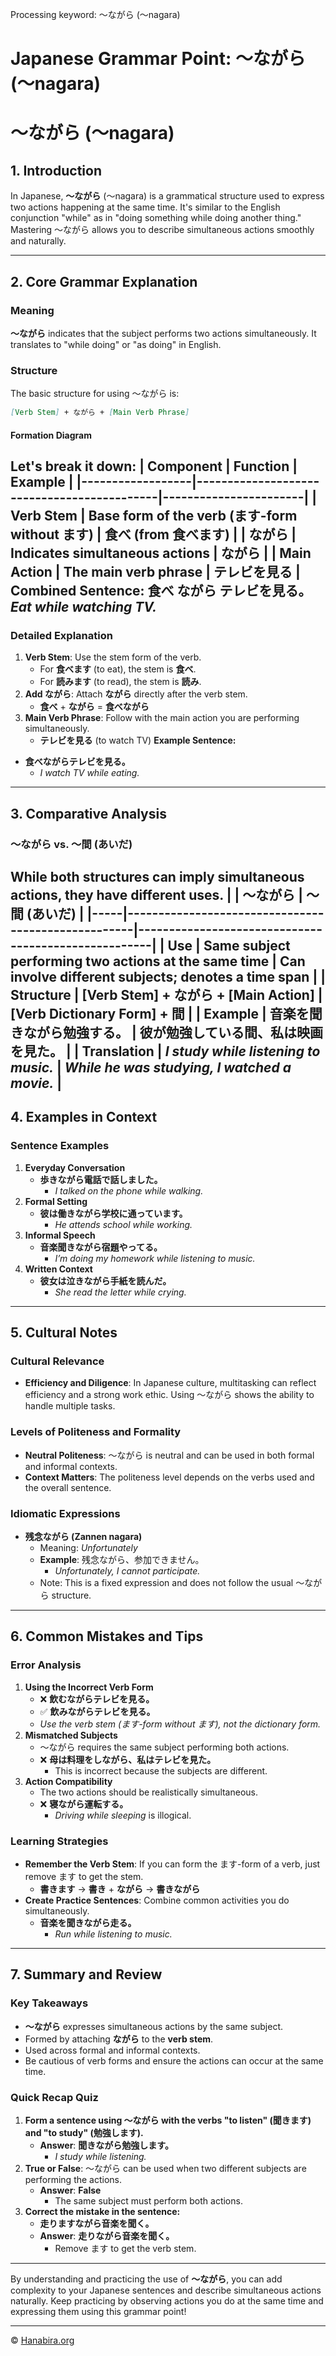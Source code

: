 Processing keyword: ～ながら (〜nagara)
# Japanese Grammar Point: ～ながら (〜nagara)
# 〜ながら (～nagara)
## 1. Introduction
In Japanese, **〜ながら** (〜nagara) is a grammatical structure used to express two actions happening at the same time. It's similar to the English conjunction "while" as in "doing something while doing another thing." Mastering 〜ながら allows you to describe simultaneous actions smoothly and naturally.

---
## 2. Core Grammar Explanation
### Meaning
**〜ながら** indicates that the subject performs two actions simultaneously. It translates to "while doing" or "as doing" in English.
### Structure
The basic structure for using 〜ながら is:
```markdown
[Verb Stem] + ながら + [Main Verb Phrase]
```
#### Formation Diagram
Let's break it down:
| Component        | Function                                   | Example               |
|------------------|--------------------------------------------|-----------------------|
| **Verb Stem**    | Base form of the verb (ます-form without ます) | **食べ** (from 食べます) |
| **ながら**        | Indicates simultaneous actions             | ながら                 |
| **Main Action**  | The main verb phrase                       | **テレビを見る**       |
**Combined Sentence:**
食べ **ながら** テレビを見る。
*Eat while watching TV.*
---
### Detailed Explanation
1. **Verb Stem**: Use the stem form of the verb.
   - For **食べます** (to eat), the stem is **食べ**.
   - For **読みます** (to read), the stem is **読み**.
2. **Add ながら**: Attach **ながら** directly after the verb stem.
   - **食べ** + **ながら** = **食べながら**
3. **Main Verb Phrase**: Follow with the main action you are performing simultaneously.
   - **テレビを見る** (to watch TV)
**Example Sentence:**
- **食べながらテレビを見る。**
  - *I watch TV while eating.*
---
## 3. Comparative Analysis
### 〜ながら vs. 〜間 (あいだ)
While both structures can imply simultaneous actions, they have different uses.
|     | 〜ながら                                            | 〜間 (あいだ)                                       |
|-----|----------------------------------------------------|-----------------------------------------------------|
| Use | Same subject performing two actions at the same time | Can involve different subjects; denotes a time span |
| Structure | [Verb Stem] + ながら + [Main Action]             | [Verb Dictionary Form] + 間                         |
| Example | **音楽を聞きながら勉強する。**                 | **彼が勉強している間、私は映画を見た。**            |
| Translation | *I study while listening to music.*          | *While he was studying, I watched a movie.*        |
---
## 4. Examples in Context
### Sentence Examples
1. **Everyday Conversation**
   - **歩きながら電話で話しました。**
     - *I talked on the phone while walking.*
2. **Formal Setting**
   - **彼は働きながら学校に通っています。**
     - *He attends school while working.*
3. **Informal Speech**
   - **音楽聞きながら宿題やってる。**
     - *I’m doing my homework while listening to music.*
4. **Written Context**
   - **彼女は泣きながら手紙を読んだ。**
     - *She read the letter while crying.*
---
## 5. Cultural Notes
### Cultural Relevance
- **Efficiency and Diligence**: In Japanese culture, multitasking can reflect efficiency and a strong work ethic. Using 〜ながら shows the ability to handle multiple tasks.
### Levels of Politeness and Formality
- **Neutral Politeness**: 〜ながら is neutral and can be used in both formal and informal contexts.
- **Context Matters**: The politeness level depends on the verbs used and the overall sentence.
### Idiomatic Expressions
- **残念ながら (Zannen nagara)**
  - Meaning: *Unfortunately*
  - **Example**: 残念ながら、参加できません。
    - *Unfortunately, I cannot participate.*
  - Note: This is a fixed expression and does not follow the usual 〜ながら structure.
---
## 6. Common Mistakes and Tips
### Error Analysis
1. **Using the Incorrect Verb Form**
   - ❌ **飲むながらテレビを見る。**
   - ✅ **飲みながらテレビを見る。**
   - *Use the verb stem (ます-form without ます), not the dictionary form.*
2. **Mismatched Subjects**
   - 〜ながら requires the same subject performing both actions.
   - ❌ **母は料理をしながら、私はテレビを見た。**
     - This is incorrect because the subjects are different.
3. **Action Compatibility**
   - The two actions should be realistically simultaneous.
   - ❌ **寝ながら運転する。**
     - *Driving while sleeping* is illogical.
### Learning Strategies
- **Remember the Verb Stem**: If you can form the ます-form of a verb, just remove ます to get the stem.
  - **書きます** → **書き** + **ながら** → **書きながら**
- **Create Practice Sentences**: Combine common activities you do simultaneously.
  - **音楽を聞きながら走る。**
    - *Run while listening to music.*
---
## 7. Summary and Review
### Key Takeaways
- **〜ながら** expresses simultaneous actions by the same subject.
- Formed by attaching **ながら** to the **verb stem**.
- Used across formal and informal contexts.
- Be cautious of verb forms and ensure the actions can occur at the same time.
### Quick Recap Quiz
1. **Form a sentence using 〜ながら with the verbs "to listen" (聞きます) and "to study" (勉強します).**
   - **Answer**: **聞きながら勉強します。**
     - *I study while listening.*
2. **True or False**: 〜ながら can be used when two different subjects are performing the actions.
   - **Answer**: **False**
     - The same subject must perform both actions.
3. **Correct the mistake in the sentence:**
   - **走りますながら音楽を聞く。**
   - **Answer**: **走りながら音楽を聞く。**
     - Remove ます to get the verb stem.
---
By understanding and practicing the use of **〜ながら**, you can add complexity to your Japanese sentences and describe simultaneous actions naturally. Keep practicing by observing actions you do at the same time and expressing them using this grammar point!


---

© [Hanabira.org](https://hanabira.org)
